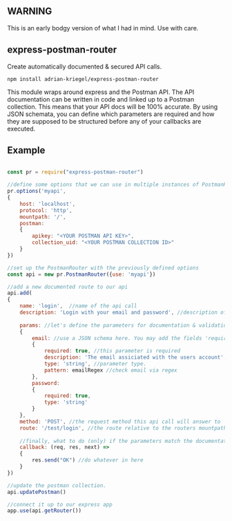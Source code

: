 ## WARNING
This is an early bodgy version of what I had in mind. Use with care.

## express-postman-router
Create automatically documented & secured API calls.

```
npm install adrian-kriegel/express-postman-router
```

This module wraps around express and the Postman API. The API documentation can be written in code and linked up to a Postman collection. This means that your API docs will be 100% accurate. 
By using JSON schemata, you can define which parameters are required and how they are supposed to be structured before any of your callbacks are executed.

## Example

```javascript

const pr = require("express-postman-router")

//define some options that we can use in multiple instances of PostmanRouter later on
pr.options('myapi', 
{
	host: 'localhost',
	protocol: 'http',
	mountpath: '/',
	postman: 
	{
		apikey: "<YOUR POSTMAN API KEY>",
		collection_uid: "<YOUR POSTMAN COLLECTION ID>"
	}
})

//set up the PostmanRouter with the previously defined options
const api = new pr.PostmanRouter({use: 'myapi'})

//add a new documented route to our api
api.add(
{
	name: 'login',	//name of the api call
	description: 'Login with your email and password', //description of the api call
	
	params: //let's define the parameters for documentation & validation
	{
		email: //use a JSON schema here. You may add the fields 'required' and 'description' to it
		{
			required: true,	//this parameter is required
			description: 'The email assiciated with the users account', //parameter description
			type: 'string', //parameter type. 
			pattern: emailRegex	//check email via regex
		},
		password:
		{
			required: true,
			type: 'string'
		}
	},
	method: 'POST',	//the request method this api call will answer to
	route: '/test/login', //the route relative to the routers mountpath
	
	//finally, what to do (only) if the parameters match the documentation above
	callback: (req, res, next) =>
	{
		res.send("OK") //do whatever in here
	}
})

//update the postman collection.
api.updatePostman()

//connect it up to our express app
app.use(api.getRouter())


```
